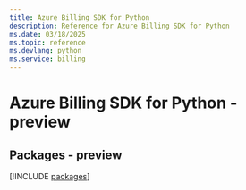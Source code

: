 ```yaml
---
title: Azure Billing SDK for Python
description: Reference for Azure Billing SDK for Python
ms.date: 03/18/2025
ms.topic: reference
ms.devlang: python
ms.service: billing
---
```

# Azure Billing SDK for Python - preview
## Packages - preview
[!INCLUDE [packages](billing-index.md)]